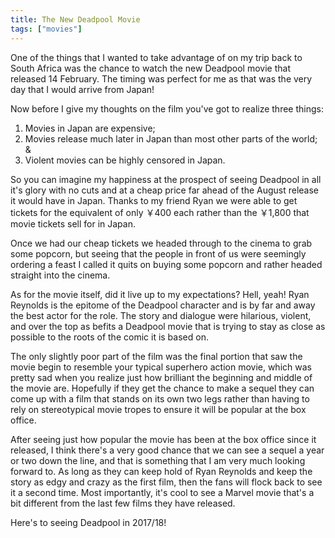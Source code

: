```yaml
---
title: The New Deadpool Movie
tags: ["movies"]
---
```

One of the things that I wanted to take advantage of on my trip back to South Africa was the chance to watch the new Deadpool movie that released 14 February. The timing was perfect for me as that was the very day that I would arrive from Japan!

Now before I give my thoughts on the film you've got to realize three things:

  1. Movies in Japan are expensive;
  2. Movies release much later in Japan than most other parts of the world; &
  3. Violent movies can be highly censored in Japan.

So you can imagine my happiness at the prospect of seeing Deadpool in all it's glory with no cuts and at a cheap price far ahead of the August release it would have in Japan. Thanks to my friend Ryan we were able to get tickets for the equivalent of only ￥400 each rather than the ￥1,800 that movie tickets sell for in Japan.

Once we had our cheap tickets we headed through to the cinema to grab some popcorn, but seeing that the people in front of us were seemingly ordering a feast I called it quits on buying some popcorn and rather headed straight into the cinema.

As for the movie itself, did it live up to my expectations? Hell, yeah! Ryan Reynolds is the epitome of the Deadpool character and is by far and away the best actor for the role. The story and dialogue were hilarious, violent, and over the top as befits a Deadpool movie that is trying to stay as close as possible to the roots of the comic it is based on.

The only slightly poor part of the film was the final portion that saw the movie begin to resemble your typical superhero action movie, which was pretty sad when you realize just how brilliant the beginning and middle of the movie are. Hopefully if they get the chance to make a sequel they can come up with a film that stands on its own two legs rather than having to rely on stereotypical movie tropes to ensure it will be popular at the box office.

After seeing just how popular the movie has been at the box office since it released, I think there's a very good chance that we can see a sequel a year or two down the line, and that is something that I am very much looking forward to. As long as they can keep hold of Ryan Reynolds and keep the story as edgy and crazy as the first film, then the fans will flock back to see it a second time. Most importantly, it's cool to see a Marvel movie that's a bit different from the last few films they have released.

Here's to seeing Deadpool in 2017/18!